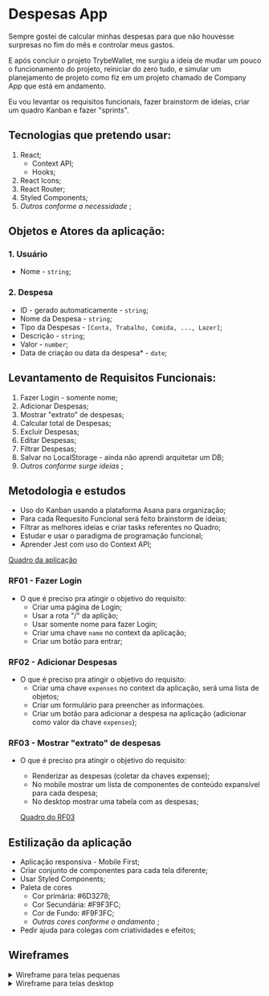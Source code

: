 # Despesas App

Sempre gostei de calcular minhas despesas para que não houvesse surpresas no fim do mês e controlar meus gastos.

E após concluir o projeto TrybeWallet, me surgiu a ideia de mudar um pouco o funcionamento do projeto, reiniciar do zero tudo, e simular um planejamento de projeto como fiz em um projeto chamado de Company App que está em andamento.

Eu vou levantar os requisitos funcionais, fazer brainstorm de ideias, criar um quadro Kanban e fazer "sprints".

## Tecnologias que pretendo usar:

1. React;
    -  Context API;
    -  Hooks;
1. React Icons;
1. React Router;
1. Styled Components;
1. _Outros conforme a necessidade_ ;

## Objetos e Atores da aplicação:

### 1. Usuário

- Nome - `string`;

### 2. Despesa

- ID - gerado automaticamente - `string`;
- Nome da Despesa - `string`;
- Tipo da Despesas - `[Conta, Trabalho, Comida, ..., Lazer]`; 
- Descrição - `string`;
- Valor - `number`;
- Data de criaçào ou data da despesa* - `date`;


## Levantamento de Requisitos Funcionais:

1. Fazer Login - somente nome;
1. Adicionar Despesas;
1. Mostrar "extrato" de despesas;
1. Calcular total de Despesas;
1. Excluir Despesas;
1. Editar Despesas;
1. Filtrar Despesas;
1. Salvar no LocalStorage - ainda não aprendi arquitetar um DB;
1. _Outros conforme surge ideias_ ;

## Metodologia e estudos

- Uso do Kanban usando a plataforma Asana para organização;
- Para cada Requesito Funcional será feito brainstorm de ideias;
- Filtrar as melhores ideias e criar tasks referentes no Quadro;
- Estudar e usar o paradigma de programação funcional;
- Aprender Jest com uso do Context API;

[Quadro da aplicação](https://app.asana.com/0/1204058942458492/board)

### RF01 - Fazer Login

- O que é preciso pra atingir o objetivo do requisito:
    - Criar uma página de Login;
    - Usar a rota "/" da aplição;
    - Usar somente nome para fazer Login;
    - Criar uma chave `name` no context da aplicação;
    - Criar um botão para entrar;

### RF02 - Adicionar Despesas

- O que é preciso pra atingir o objetivo do requisito:
    - Criar uma chave `expenses` no context da aplicação, será uma lista de objetos;
    - Criar um formulário para preencher as informaçòes.
    - Criar um botão para adicionar a despesa na aplicação (adicionar como valor da chave `expenses`);
    
    
### RF03 - Mostrar "extrato" de despesas

- O que é preciso pra atingir o objetivo do requisito:
    - Renderizar as despesas (coletar da chaves expense);
    - No mobile mostrar um lista de componentes de conteúdo expansível para cada despesa;
    - No desktop mostrar uma tabela com as despesas;
    
    [Quadro do RF03](https://trello.com/b/As4g7nbf)

## Estilização da aplicação

- Aplicação responsiva - Mobile First;
- Criar conjunto de componentes para cada tela diferente;
- Usar Styled Components;
- Paleta de cores
    - Cor primária: #6D3278;
    - Cor Secundária: #F9F3FC;
    - Cor de Fundo: #F9F3FC;
    - _Outras cores conforme o andamento_ ;
- Pedir ajuda para colegas com criatividades e efeitos;

## Wireframes

<details>
<summary>Wireframe para telas pequenas</summary>
    
![wireframe tela pequena](./wireframes/SmallWireframe.png)
    
</details>

<details>
<summary>Wireframe para telas desktop</summary>
    
![wireframe tela desktop](./wireframes/DesktopWireframe.png)
    
</details>
